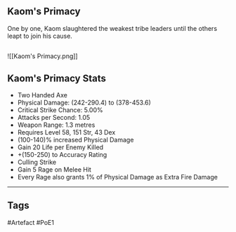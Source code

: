 ## Kaom's Primacy
One by one, Kaom slaughtered the weakest tribe
leaders until the others leapt to join his cause.
##
![[Kaom's Primacy.png]]
## Kaom's Primacy Stats
- Two Handed Axe
- Physical Damage: (242-290.4) to (378-453.6)
- Critical Strike Chance: 5.00%
- Attacks per Second: 1.05
- Weapon Range: 1.3 metres
- Requires Level 58, 151 Str, 43 Dex
- (100-140)% increased Physical Damage
- Gain 20 Life per Enemy Killed
- +(150-250) to Accuracy Rating
- Culling Strike
- Gain 5 Rage on Melee Hit
- Every Rage also grants 1% of Physical Damage as Extra Fire Damage


---
## Tags
#Artefact
#PoE1